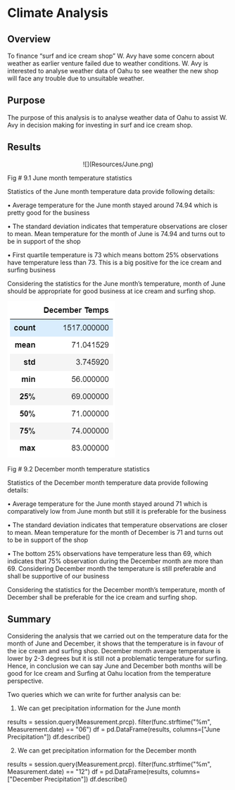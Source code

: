 # Climate Analysis

## Overview 
To finance “surf and ice cream shop” W. Avy have some concern about weather as earlier venture failed due to weather conditions. W. Avy is interested to analyse weather data of Oahu to see weather the new shop will face any trouble due to unsuitable weather.
## Purpose
The purpose of this analysis is to analyse weather data of Oahu to assist W. Avy in decision making for investing in surf and ice cream shop. 

## Results

  
<p align="center">
![](Resources/June.png)

Fig # 9.1 June month temperature statistics
</p>

Statistics of the June month temperature data provide following details:

•	Average temperature for the June month stayed around 74.94 which is pretty good for the business 

•	The standard deviation indicates that temperature observations are closer to mean. Mean temperature for the month of June is 74.94 and turns out to be in support of the shop

•	First quartile temperature is 73 which means bottom 25% observations have temperature less than 73. This is a big positive for the ice cream and surfing business


Considering the statistics for the June month’s temperature, month of June should be appropriate for good business at ice cream and surfing shop.
 
<p align="center">
  
![](Resources/Dec.png)


Fig # 9.2 December month temperature statistics
</p>
Statistics of the December month temperature data provide following details:

•	Average temperature for the June month stayed around 71 which is comparatively low from June month but still it is preferable for the business 

•	The standard deviation indicates that temperature observations are closer to mean. Mean temperature for the month of December is 71 and turns out to be in support of the shop

•	The bottom 25% observations have temperature less than 69, which indicates that 75% observation during the December month are more than 69. Considering December month the temperature is still preferable and shall be supportive of our business


Considering the statistics for the December month’s temperature, month of December shall be preferable for the ice cream and surfing shop.


## Summary


Considering the analysis that we carried out on the temperature data for the month of June and December, it shows that the temperature is in favour of the ice cream and surfing shop. December month average temperature is lower by 2-3 degrees but it is still not a problematic temperature for surfing. Hence, in conclusion we can say June and December both months will be good for Ice cream and Surfing at Oahu location from the temperature perspective.


Two queries which we can write for further analysis can be:

1.	We can get precipitation information for the June month

results = session.query(Measurement.prcp). filter(func.strftime("%m", Measurement.date) == "06")
df = pd.DataFrame(results, columns=["June Precipitation"])
df.describe()

2.	We can get precipitation information for the December month

results = session.query(Measurement.prcp). filter(func.strftime("%m", Measurement.date) == "12")
df = pd.DataFrame(results, columns=["December Precipitation"])
df.describe()

